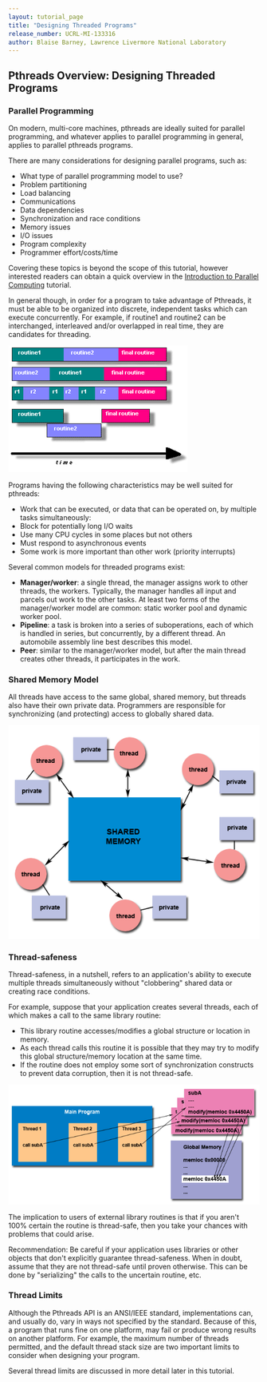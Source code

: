 ```yaml
---
layout: tutorial_page
title: "Designing Threaded Programs"
release_number: UCRL-MI-133316
author: Blaise Barney, Lawrence Livermore National Laboratory
---
```

## Pthreads Overview: Designing Threaded Programs

### Parallel Programming

On modern, multi-core machines, pthreads are ideally suited for parallel programming, and whatever applies to parallel programming in general, applies to parallel pthreads programs.

There are many considerations for designing parallel programs, such as:
* What type of parallel programming model to use?
* Problem partitioning
* Load balancing
* Communications
* Data dependencies
* Synchronization and race conditions
* Memory issues
* I/O issues
* Program complexity
* Programmer effort/costs/time

Covering these topics is beyond the scope of this tutorial, however interested readers can obtain a quick overview in the [Introduction to Parallel Computing](https://hpc.llnl.gov/training/tutorials/introduction-parallel-computing-tutorial) tutorial.

In general though, in order for a program to take advantage of Pthreads, it must be able to be organized into discrete, independent tasks which can execute concurrently. For example, if routine1 and routine2 can be interchanged, interleaved and/or overlapped in real time, they are candidates for threading.

![concurrent](images/concurrent.gif)

Programs having the following characteristics may be well suited for pthreads:

* Work that can be executed, or data that can be operated on, by multiple tasks simultaneously:
* Block for potentially long I/O waits
* Use many CPU cycles in some places but not others
* Must respond to asynchronous events
* Some work is more important than other work (priority interrupts)

Several common models for threaded programs exist:

* **Manager/worker**: a single thread, the manager assigns work to other threads, the workers. Typically, the manager handles all input and parcels out work to the other tasks. At least two forms of the manager/worker model are common: static worker pool and dynamic worker pool.
* **Pipeline**: a task is broken into a series of suboperations, each of which is handled in series, but concurrently, by a different thread. An automobile assembly line best describes this model.
* **Peer**: similar to the manager/worker model, but after the main thread creates other threads, it participates in the work.

### Shared Memory Model

All threads have access to the same global, shared memory, but threads also have their own private data. Programmers are responsible for synchronizing (and protecting) access to globally shared data.

![sharedMemoryModel](images/sharedMemoryModel.gif)

### Thread-safeness

Thread-safeness, in a nutshell, refers to an application's ability to execute multiple threads simultaneously without "clobbering" shared data or creating race conditions.

For example, suppose that your application creates several threads, each of which makes a call to the same library routine:

* This library routine accesses/modifies a global structure or location in memory.
* As each thread calls this routine it is possible that they may try to modify this global structure/memory location at the same time.
* If the routine does not employ some sort of synchronization constructs to prevent data corruption, then it is not thread-safe.

![threadUnsafe](images/threadUnsafe.gif)

The implication to users of external library routines is that if you aren't 100% certain the routine is thread-safe, then you take your chances with problems that could arise.

Recommendation: Be careful if your application uses libraries or other objects that don't explicitly guarantee thread-safeness. When in doubt, assume that they are not thread-safe until proven otherwise. This can be done by "serializing" the calls to the uncertain routine, etc.

### Thread Limits

Although the Pthreads API is an ANSI/IEEE standard, implementations can, and usually do, vary in ways not specified by the standard. Because of this, a program that runs fine on one platform, may fail or produce wrong results on another platform. For example, the maximum number of threads permitted, and the default thread stack size are two important limits to consider when designing your program.

Several thread limits are discussed in more detail later in this tutorial.
